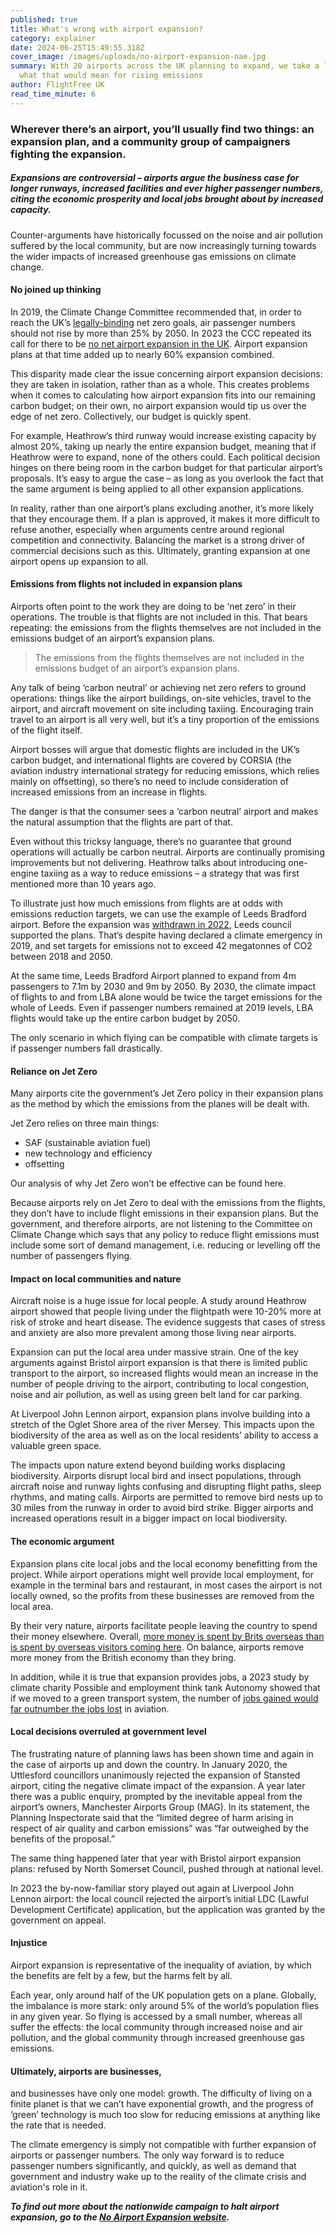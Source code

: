 ```yaml
---
published: true
title: What's wrong with airport expansion?
category: explainer
date: 2024-06-25T15:49:55.318Z
cover_image: /images/uploads/no-airport-expansion-nae.jpg
summary: With 20 airports across the UK planning to expand, we take a look at
  what that would mean for rising emissions
author: FlightFree UK
read_time_minute: 6
---
```

### Wherever there’s an airport, you’ll usually find two things: an expansion plan, and a community group of campaigners fighting the expansion. 

##### Expansions are controversial – airports argue the business case for longer runways, increased facilities and ever higher passenger numbers, citing the economic prosperity and local jobs brought about by increased capacity. 

Counter-arguments have historically focussed on the noise and air pollution suffered by the local community, but are now increasingly turning towards the wider impacts of increased greenhouse gas emissions on climate change.

#### No joined up thinking

In 2019, the Climate Change Committee recommended that, in order to reach the UK’s [legally-binding](https://www.carbonbrief.org/guest-post-planned-growth-of-uk-airports-not-consistent-with-net-zero-climate-goal/) net zero goals, air passenger numbers should not rise by more than 25% by 2050. In 2023 the CCC repeated its call for there to be [no net airport expansion in the UK](https://www.theccc.org.uk/publication/2023-progress-report-to-parliament/). Airport expansion plans at that time added up to nearly 60% expansion combined. 

This disparity made clear the issue concerning airport expansion decisions: they are taken in isolation, rather than as a whole. This creates problems when it comes to calculating how airport expansion fits into our remaining carbon budget; on their own, no airport expansion would tip us over the edge of net zero. Collectively, our budget is quickly spent. 

For example, Heathrow’s third runway would increase existing capacity by almost 20%, taking up nearly the entire expansion budget, meaning that if Heathrow were to expand, none of the others could. Each political decision hinges on there being room in the carbon budget for that particular airport’s proposals. It’s easy to argue the case – as long as you overlook the fact that the same argument is being applied to all other expansion applications. 

In reality, rather than one airport’s plans excluding another, it’s more likely that they encourage them. If a plan is approved, it makes it more difficult to refuse another, especially when arguments centre around regional competition and connectivity. Balancing the market is a strong driver of commercial decisions such as this. Ultimately, granting expansion at one airport opens up expansion to all.

#### Emissions from flights not included in expansion plans

Airports often point to the work they are doing to be ‘net zero’ in their operations. The trouble is that flights are not included in this. That bears repeating: the emissions from the flights themselves are not included in the emissions budget of an airport’s expansion plans. 

> The emissions from the flights themselves are not included in the emissions budget of an airport’s expansion plans.

Any talk of being ‘carbon neutral’ or achieving net zero refers to ground operations: things like the airport buildings, on-site vehicles, travel to the airport, and aircraft movement on site including taxiing. Encouraging train travel to an airport is all very well, but it’s a tiny proportion of the emissions of the flight itself. 

Airport bosses will argue that domestic flights are included in the UK’s carbon budget, and international flights are covered by CORSIA (the aviation industry international strategy for reducing emissions, which relies mainly on offsetting), so there’s no need to include consideration of increased emissions from an increase in flights.

The danger is that the consumer sees a ‘carbon neutral’ airport and makes the natural assumption that the flights are part of that.

Even without this tricksy language, there’s no guarantee that ground operations will actually be carbon neutral. Airports are continually promising improvements but not delivering. Heathrow talks about introducing one-engine taxiing as a way to reduce emissions – a strategy that was first mentioned more than 10 years ago.

To illustrate just how much emissions from flights are at odds with emissions reduction targets, we can use the example of Leeds Bradford airport. Before the expansion was [withdrawn in 2022](https://www.aef.org.uk/uk-airport-expansions/), Leeds council supported the plans. That’s despite having declared a climate emergency in 2019, and set targets for emissions not to exceed 42 megatonnes of CO2 between 2018 and 2050. 

At the same time, Leeds Bradford Airport planned to expand from 4m passengers to 7.1m by 2030 and 9m by 2050. By 2030, the climate impact of flights to and from LBA alone would be twice the target emissions for the whole of Leeds. Even if passenger numbers remained at 2019 levels, LBA flights would take up the entire carbon budget by 2050. 

The only scenario in which flying can be compatible with climate targets is if passenger numbers fall drastically.

#### Reliance on Jet Zero

Many airports cite the government’s Jet Zero policy in their expansion plans as the method by which the emissions from the planes will be dealt with. 

Jet Zero relies on three main things: 

* SAF (sustainable aviation fuel)
* new technology and efficiency
* offsetting

Our analysis of why Jet Zero won’t be effective can be found here. 

Because airports rely on Jet Zero to deal with the emissions from the flights, they don’t have to include flight emissions in their expansion plans. But the government, and therefore airports, are not listening to the Committee on Climate Change which says that any policy to reduce flight emissions must include some sort of demand management, i.e. reducing or levelling off the number of passengers flying.

#### Impact on local communities and nature

Aircraft noise is a huge issue for local people. A study around Heathrow airport showed that people living under the flightpath were 10-20% more at risk of stroke and heart disease. The evidence suggests that cases of stress and anxiety are also more prevalent among those living near airports.

Expansion can put the local area under massive strain. One of the key arguments against Bristol airport expansion is that there is limited public transport to the airport, so increased flights would mean an increase in the number of people driving to the airport, contributing to local congestion, noise and air pollution, as well as using green belt land for car parking.

At Liverpool John Lennon airport, expansion plans involve building into a stretch of the Oglet Shore area of the river Mersey. This impacts upon the biodiversity of the area as well as on the local residents’ ability to access a valuable green space. 

The impacts upon nature extend beyond building works displacing biodiversity. Airports disrupt local bird and insect populations, through aircraft noise and runway lights confusing and disrupting flight paths, sleep rhythms, and mating calls. Airports are permitted to remove bird nests up to 30 miles from the runway in order to avoid bird strike. Bigger airports and increased operations result in a bigger impact on local biodiversity.

#### The economic argument

Expansion plans cite local jobs and the local economy benefitting from the project. While airport operations might well provide local employment, for example in the terminal bars and restaurant, in most cases the airport is not locally owned, so the profits from these businesses are removed from the local area. 

By their very nature, airports facilitate people leaving the country to spend their money elsewhere. Overall, [more money is spent by Brits overseas than is spent by overseas visitors coming here](https://www.ons.gov.uk/peoplepopulationandcommunity/leisureandtourism/articles/traveltrends/2023). On balance, airports remove more money from the British economy than they bring.

In addition, while it is true that expansion provides jobs, a 2023 study by climate charity Possible and employment think tank Autonomy showed that if we moved to a green transport system, the number of [jobs gained would far outnumber the jobs lost](https://www.wearepossible.org/press-releases/cutting-aviation-emissions-and-expanding-green-transport-would-be-better-for-jobs-and-cost-less-than-airline-bailouts-report-finds) in aviation.

#### Local decisions overruled at government level

The frustrating nature of planning laws has been shown time and again in the case of airports up and down the country. In January 2020, the Uttlesford councillors unanimously rejected the expansion of Stansted airport, citing the negative climate impact of the expansion. A year later there was a public enquiry, prompted by the inevitable appeal from the airport’s owners, Manchester Airports Group (MAG). In its statement, the Planning Inspectorate said that the “limited degree of harm arising in respect of air quality and carbon emissions” was “far outweighed by the benefits of the proposal.” 

The same thing happened later that year with Bristol airport expansion plans: refused by North Somerset Council, pushed through at national level. 

In 2023 the by-now-familiar story played out again at Liverpool John Lennon airport: the local council rejected the airport’s initial LDC (Lawful Development Certificate) application, but the application was granted by the government on appeal.

#### Injustice

Airport expansion is representative of the inequality of aviation, by which the benefits are felt by a few, but the harms felt by all.

Each year, only around half of the UK population gets on a plane. Globally, the imbalance is more stark: only around 5% of the world’s population flies in any given year. So flying is accessed by a small number, whereas all suffer the effects: the local community through increased noise and air pollution, and the global community through increased greenhouse gas emissions.

#### Ultimately, airports are businesses,

and businesses have only one model: growth. The difficulty of living on a finite planet is that we can’t have exponential growth, and the progress of ‘green’ technology is much too slow for reducing emissions at anything like the rate that is needed. 

The climate emergency is simply not compatible with further expansion of airports or passenger numbers. The only way forward is to reduce passenger numbers significantly, and quickly, as well as demand that government and industry wake up to the reality of the climate crisis and aviation's role in it.

***T﻿o find out more about the nationwide campaign to halt airport expansion, go to the [No Airport Expansion website](https://www.noairportexpansion.org/).***